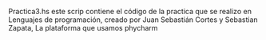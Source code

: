 Practica3.hs este scrip contiene el código de la practica que se realizo en Lenguajes de programación, creado por Juan Sebastián Cortes y Sebastian Zapata, La plataforma que usamos phycharm

